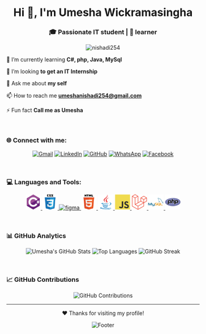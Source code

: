 <h1 align="center">Hi 👋, I'm Umesha Wickramasingha</h1>
<h3 align="center">🎓 Passionate IT student | 🌱 learner</h3>

<p align="center"> <img src="https://komarev.com/ghpvc/?username=nishadi254&label=Profile%20views&color=0e75b6&style=flat" alt="nishadi254" /> </p>


 🌱 I’m currently learning **C#, php, Java, MySql**

 🤝 I’m looking **to get an IT Internship**

 💬 Ask me about **my self**

 📫 How to reach me **umeshanishadi254@gmail.com**

 ⚡ Fun fact **Call me as Umesha**

</br>

<h3 align="left">🌐 Connect with me:</h3>
<p align="center">

<div align="center">

[![Gmail](https://img.shields.io/badge/Gmail-D14836?style=for-the-badge&logo=gmail&logoColor=white)](mailto:umeshanishadi254@gmail.com)
[![LinkedIn](https://img.shields.io/badge/LinkedIn-0077B5?style=for-the-badge&logo=linkedin&logoColor=white)](https://www.linkedin.com/in/umesha-wickramasingha-a0107731a)
[![GitHub](https://img.shields.io/badge/GitHub-100000?style=for-the-badge&logo=github&logoColor=white)](https://github.com/Nishadi254)
[![WhatsApp](https://img.shields.io/badge/WhatsApp-25D366?style=for-the-badge&logo=whatsapp&logoColor=white)](https://wa.me/94XXXXXXXXX)
[![Facebook](https://img.shields.io/badge/Facebook-1877F2?style=for-the-badge&logo=facebook&logoColor=white)](https://www.facebook.com/YourFacebookUsername)

</div>

</br>

<h3 align="left">💻 Languages and Tools:</h3>
<p align="center"> 
  <a href="https://www.w3schools.com/cs/" target="_blank" rel="noreferrer"> 
    <img src="https://raw.githubusercontent.com/devicons/devicon/master/icons/csharp/csharp-original.svg" alt="csharp" width="40" height="40"/> 
  </a> 
  <a href="https://www.w3schools.com/css/" target="_blank" rel="noreferrer"> 
    <img src="https://raw.githubusercontent.com/devicons/devicon/master/icons/css3/css3-original-wordmark.svg" alt="css3" width="40" height="40"/> 
  </a> 
  <a href="https://www.figma.com/" target="_blank" rel="noreferrer"> 
    <img src="https://www.vectorlogo.zone/logos/figma/figma-icon.svg" alt="figma" width="40" height="40"/> 
  </a> 
  <a href="https://www.w3.org/html/" target="_blank" rel="noreferrer"> 
    <img src="https://raw.githubusercontent.com/devicons/devicon/master/icons/html5/html5-original-wordmark.svg" alt="html5" width="40" height="40"/> 
  </a> 
  <a href="https://www.java.com" target="_blank" rel="noreferrer"> 
    <img src="https://raw.githubusercontent.com/devicons/devicon/master/icons/java/java-original.svg" alt="java" width="40" height="40"/> 
  </a> 
  <a href="https://developer.mozilla.org/en-US/docs/Web/JavaScript" target="_blank" rel="noreferrer"> 
    <img src="https://raw.githubusercontent.com/devicons/devicon/master/icons/javascript/javascript-original.svg" alt="javascript" width="40" height="40"/> 
  </a> 
  <a href="https://laravel.com/" target="_blank" rel="noreferrer"> 
    <img src="https://raw.githubusercontent.com/devicons/devicon/master/icons/laravel/laravel-original.svg" alt="laravel" width="40" height="40"/> 
  </a> 
  <a href="https://www.mysql.com/" target="_blank" rel="noreferrer"> 
    <img src="https://raw.githubusercontent.com/devicons/devicon/master/icons/mysql/mysql-original-wordmark.svg" alt="mysql" width="40" height="40"/> 
  </a> 
  <a href="https://www.php.net" target="_blank" rel="noreferrer"> 
    <img src="https://raw.githubusercontent.com/devicons/devicon/master/icons/php/php-original.svg" alt="php" width="40" height="40"/> 
  </a> 
</p>
</br>

<h3 align="left">📊 GitHub Analytics</h3>
<p align="center">
<div align="center">
  
![Umesha's GitHub Stats](https://github-readme-stats.vercel.app/api?username=Nishadi254&show_icons=true&theme=radical&count_private=true&hide_border=true&line_height=24)
![Top Languages](https://github-readme-stats.vercel.app/api/top-langs/?username=Nishadi254&layout=compact&theme=radical&hide_border=true&langs_count=6)
![GitHub Streak](https://github-readme-streak-stats.herokuapp.com/?user=Nishadi254&theme=radical&hide_border=true)

</div>


</div>

</br>

<h3 align="left">📈 GitHub Contributions</h3>

<div align="center">

![GitHub Contributions](https://github-readme-activity-graph.vercel.app/graph?username=Nishadi254&theme=react-dark&hide_border=true&area=true&custom_title=Umesha%27s%20Contribution%20Graph)

</div>

---


<div align="center">

❤️ Thanks for visiting my profile!

![Footer](https://capsule-render.vercel.app/api?type=soft&color=0:ffc0cb,100:ff99aa&height=80&section=footer&text=Keep%20Coding%20Keep%20Learning&fontSize=30&animation=fadeIn&fontColor=ffffff)
</div>



